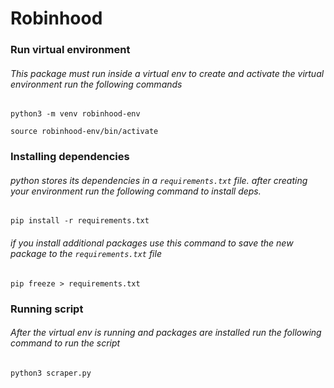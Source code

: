 # Robinhood

### Run virtual environment 
###### This package must run inside a virtual env to create and activate the virtual environment run the following commands

`python3 -m venv robinhood-env`

`source robinhood-env/bin/activate`

### Installing dependencies 
###### python stores its dependencies in a `requirements.txt` file. after creating your environment run the following command to install deps.

`pip install -r requirements.txt`

###### if you install additional packages use this command to save the new package to the `requirements.txt` file

`pip freeze > requirements.txt`

### Running script
###### After the virtual env is running and packages are installed run the following command to run the script

`python3 scraper.py`